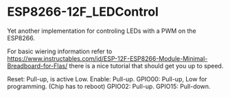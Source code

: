 # ESP8266-12F_LEDControl
Yet another implementation for controling LEDs with a PWM on the ESP8266.

For basic wiering information refer to https://www.instructables.com/id/ESP-12F-ESP8266-Module-Minimal-Breadboard-for-Flas/ there is a nice tutorial that should get you up to speed.

Reset: Pull-up, is active Low.
Enable: Pull-up.
GPIO00: Pull-up, Low for programming. (Chip has to reboot)
GPIO02: Pull-up.
GPIO15: Pull-down.
